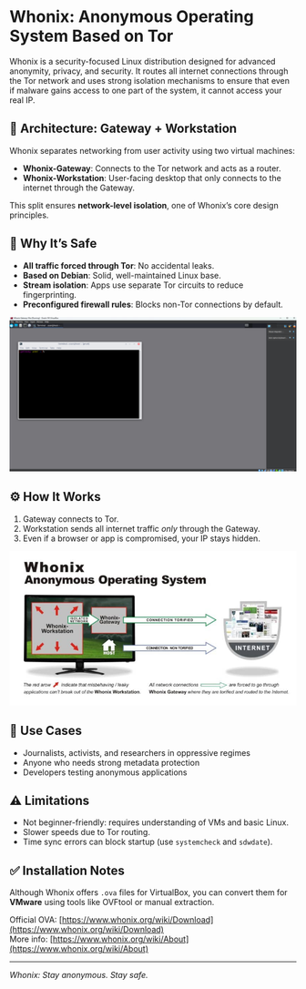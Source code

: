 
# Whonix: Anonymous Operating System Based on Tor

Whonix is a security-focused Linux distribution designed for advanced anonymity, privacy, and security. It routes all internet connections through the Tor network and uses strong isolation mechanisms to ensure that even if malware gains access to one part of the system, it cannot access your real IP.

## 🧱 Architecture: Gateway + Workstation

Whonix separates networking from user activity using two virtual machines:

- **Whonix-Gateway**: Connects to the Tor network and acts as a router.
- **Whonix-Workstation**: User-facing desktop that only connects to the internet through the Gateway.

This split ensures **network-level isolation**, one of Whonix’s core design principles.

## 🔐 Why It’s Safe

- **All traffic forced through Tor**: No accidental leaks.
- **Based on Debian**: Solid, well-maintained Linux base.
- **Stream isolation**: Apps use separate Tor circuits to reduce fingerprinting.
- **Preconfigured firewall rules**: Blocks non-Tor connections by default.


![Alt text](caps/Whonix2.png)

## ⚙️ How It Works

1. Gateway connects to Tor.
2. Workstation sends all internet traffic *only* through the Gateway.
3. Even if a browser or app is compromised, your IP stays hidden.


![Alt text](caps/Whonix.jpg)

## 🧪 Use Cases

- Journalists, activists, and researchers in oppressive regimes
- Anyone who needs strong metadata protection
- Developers testing anonymous applications

## ⚠️ Limitations

- Not beginner-friendly: requires understanding of VMs and basic Linux.
- Slower speeds due to Tor routing.
- Time sync errors can block startup (use `systemcheck` and `sdwdate`).

## ✅ Installation Notes

Although Whonix offers `.ova` files for VirtualBox, you can convert them for **VMware** using tools like OVFtool or manual extraction.

Official OVA: [https://www.whonix.org/wiki/Download](https://www.whonix.org/wiki/Download)  
More info: [https://www.whonix.org/wiki/About](https://www.whonix.org/wiki/About)

---

*Whonix: Stay anonymous. Stay safe.*
